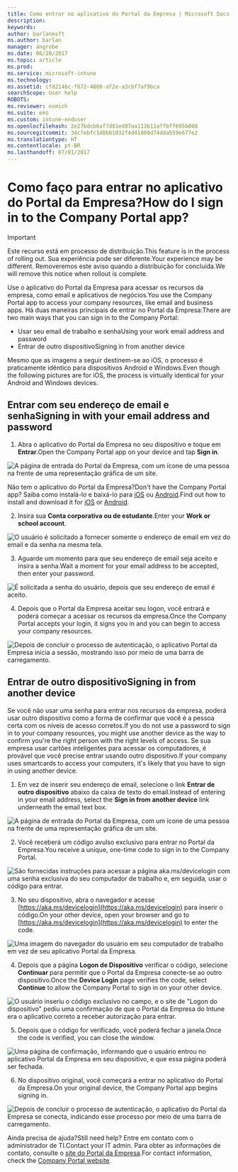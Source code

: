 ```yaml
---
title: Como entrar no aplicativo do Portal da Empresa | Microsoft Docs
description: 
keywords: 
author: barlanmsft
ms.author: barlan
manager: angrobe
ms.date: 06/28/2017
ms.topic: article
ms.prod: 
ms.service: microsoft-intune
ms.technology: 
ms.assetid: cfd214bc-f072-4808-af2e-a3cbf7af9bca
searchScope: User help
ROBOTS: 
ms.reviewer: esmich
ms.suite: ems
ms.custom: intune-enduser
ms.openlocfilehash: 2e27bdcb6af7d81ed87aa113b11affbff695b808
ms.sourcegitcommit: 34cfebfc1d8b81032f4d41869d74dda559e677e2
ms.translationtype: HT
ms.contentlocale: pt-BR
ms.lasthandoff: 07/01/2017
---
```

# <span data-ttu-id="b6985-102">Como faço para entrar no aplicativo do Portal da Empresa?</span><span class="sxs-lookup"><span data-stu-id="b6985-102">How do I sign in to the Company Portal app?</span></span> <!--User Story 1132123-->
<a id="how-do-i-sign-in-to-the-company-portal-app---user-story-1132123--" class="xliff"></a>

> [!IMPORTANT]
> <span data-ttu-id="b6985-103">Este recurso está em processo de distribuição.</span><span class="sxs-lookup"><span data-stu-id="b6985-103">This feature is in the process of rolling out.</span></span> <span data-ttu-id="b6985-104">Sua experiência pode ser diferente.</span><span class="sxs-lookup"><span data-stu-id="b6985-104">Your experience may be different.</span></span> <span data-ttu-id="b6985-105">Removeremos este aviso quando a distribuição for concluída.</span><span class="sxs-lookup"><span data-stu-id="b6985-105">We will remove this notice when rollout is complete.</span></span>

<span data-ttu-id="b6985-106">Use o aplicativo do Portal da Empresa para acessar os recursos da empresa, como email e aplicativos de negócios.</span><span class="sxs-lookup"><span data-stu-id="b6985-106">You use the Company Portal app to access your company resources, like email and business apps.</span></span> <span data-ttu-id="b6985-107">Há duas maneiras principais de entrar no Portal da Empresa:</span><span class="sxs-lookup"><span data-stu-id="b6985-107">There are two main ways that you can sign in to the Company Portal:</span></span>

* <span data-ttu-id="b6985-108">Usar seu email de trabalho e senha</span><span class="sxs-lookup"><span data-stu-id="b6985-108">Using your work email address and password</span></span>
* <span data-ttu-id="b6985-109">Entrar de outro dispositivo</span><span class="sxs-lookup"><span data-stu-id="b6985-109">Signing in from another device</span></span>

<span data-ttu-id="b6985-110">Mesmo que as imagens a seguir destinem-se ao iOS, o processo é praticamente idêntico para dispositivos Android e Windows.</span><span class="sxs-lookup"><span data-stu-id="b6985-110">Even though the following pictures are for iOS, the process is virtually identical for your Android and Windows devices.</span></span>

## <span data-ttu-id="b6985-111">Entrar com seu endereço de email e senha</span><span class="sxs-lookup"><span data-stu-id="b6985-111">Signing in with your email address and password</span></span>
<a id="signing-in-with-your-email-address-and-password" class="xliff"></a>

1. <span data-ttu-id="b6985-112">Abra o aplicativo do Portal da Empresa no seu dispositivo e toque em **Entrar**.</span><span class="sxs-lookup"><span data-stu-id="b6985-112">Open the Company Portal app on your device and tap **Sign in**.</span></span>

  ![A página de entrada do Portal da Empresa, com um ícone de uma pessoa na frente de uma representação gráfica de um site.](/intune/media/cp_ios_aad_signin_after_1704_001.png)

  <span data-ttu-id="b6985-116">Não tem o aplicativo do Portal da Empresa?</span><span class="sxs-lookup"><span data-stu-id="b6985-116">Don't have the Company Portal app?</span></span> <span data-ttu-id="b6985-117">Saiba como instalá-lo e baixá-lo para [iOS](install-and-sign-in-to-the-intune-company-portal-app-ios.md) ou [Android](install-the-company-portal-app-android.md).</span><span class="sxs-lookup"><span data-stu-id="b6985-117">Find out how to install and download it for [iOS](install-and-sign-in-to-the-intune-company-portal-app-ios.md) or [Android](install-the-company-portal-app-android.md).</span></span>

2. <span data-ttu-id="b6985-118">Insira sua **Conta corporativa ou de estudante**.</span><span class="sxs-lookup"><span data-stu-id="b6985-118">Enter your **Work or school account**.</span></span>

  ![O usuário é solicitado a fornecer somente o endereço de email em vez do email e da senha na mesma tela.](/intune/media/cp_ios_aad_signin_after_1704_002.png)

3. <span data-ttu-id="b6985-120">Aguarde um momento para que seu endereço de email seja aceito e insira a senha.</span><span class="sxs-lookup"><span data-stu-id="b6985-120">Wait a moment for your email address to be accepted, then enter your password.</span></span>

  ![É solicitada a senha do usuário, depois que seu endereço de email é aceito.](/intune/media/cp_ios_aad_signin_after_1704_003.png)

4. <span data-ttu-id="b6985-122">Depois que o Portal da Empresa aceitar seu logon, você entrará e poderá começar a acessar os recursos da empresa.</span><span class="sxs-lookup"><span data-stu-id="b6985-122">Once the Company Portal accepts your login, it signs you in and you can begin to access your company resources.</span></span>   

  ![Depois de concluir o processo de autenticação, o aplicativo Portal da Empresa inicia a sessão, mostrando isso por meio de uma barra de carregamento.](/intune/media/cp_ios_aad_signin_from_another_device_after_1704_007.png)

## <span data-ttu-id="b6985-124">Entrar de outro dispositivo</span><span class="sxs-lookup"><span data-stu-id="b6985-124">Signing in from another device</span></span>
<a id="signing-in-from-another-device" class="xliff"></a>

<span data-ttu-id="b6985-125">Se você não usar uma senha para entrar nos recursos da empresa, poderá usar outro dispositivo como a forma de confirmar que você é a pessoa certa com os níveis de acesso corretos.</span><span class="sxs-lookup"><span data-stu-id="b6985-125">If you do not use a password to sign in to your company resources, you might use another device as the way to confirm you're the right person with the right levels of access.</span></span> <span data-ttu-id="b6985-126">Se sua empresa usar cartões inteligentes para acessar os computadores, é provável que você precise entrar usando outro dispositivo.</span><span class="sxs-lookup"><span data-stu-id="b6985-126">If your company uses smartcards to access your computers, it's likely that you have to sign in using another device.</span></span>

1. <span data-ttu-id="b6985-127">Em vez de inserir seu endereço de email, selecione o link **Entrar de outro dispositivo** abaixo da caixa de texto do email.</span><span class="sxs-lookup"><span data-stu-id="b6985-127">Instead of entering in your email address, select the **Sign in from another device** link underneath the email text box.</span></span>

  ![A página de entrada do Portal da Empresa, com um ícone de uma pessoa na frente de uma representação gráfica de um site.](/intune/media/cp_ios_aad_signin_from_another_device_after_1704_001.png)

2. <span data-ttu-id="b6985-131">Você receberá um código avulso exclusivo para entrar no Portal da Empresa.</span><span class="sxs-lookup"><span data-stu-id="b6985-131">You receive a unique, one-time code to sign in to the Company Portal.</span></span>

  ![São fornecidas instruções para acessar a página aka.ms/devicelogin com uma senha exclusiva do seu computador de trabalho e, em seguida, usar o código para entrar.](/intune/media/cp_ios_aad_signin_from_another_device_after_1704_003.png)

3. <span data-ttu-id="b6985-133">No seu dispositivo, abra o navegador e acesse [https://aka.ms/devicelogin](https://aka.ms/devicelogin) para inserir o código.</span><span class="sxs-lookup"><span data-stu-id="b6985-133">On your other device, open your browser and go to [https://aka.ms/devicelogin](https://aka.ms/devicelogin) to enter the code.</span></span>

  ![Uma imagem do navegador do usuário em seu computador de trabalho em vez de seu aplicativo Portal da Empresa.](/intune/media/cp_ios_aad_signin_from_another_device_after_1704_004.png)

4. <span data-ttu-id="b6985-136">Depois que a página **Logon de Dispositivo** verificar o código, selecione __Continuar__ para permitir que o Portal da Empresa conecte-se ao outro dispositivo.</span><span class="sxs-lookup"><span data-stu-id="b6985-136">Once the **Device Login** page verifies the code, select __Continue__ to allow the Company Portal to sign in on your other device.</span></span>

  ![O usuário inseriu o código exclusivo no campo, e o site de "Logon do dispositivo" pediu uma confirmação de que o Portal da Empresa do Intune era o aplicativo correto a receber autorização para entrar.](/intune/media/cp_ios_aad_signin_from_another_device_after_1704_005.png)

5. <span data-ttu-id="b6985-138">Depois que o código for verificado, você poderá fechar a janela.</span><span class="sxs-lookup"><span data-stu-id="b6985-138">Once the code is verified, you can close the window.</span></span>

  ![Uma página de confirmação, informando que o usuário entrou no aplicativo Portal da Empresa em seu dispositivo, e que essa página poderá ser fechada.](/intune/media/cp_ios_aad_signin_from_another_device_after_1704_006.png)

6. <span data-ttu-id="b6985-140">No dispositivo original, você começará a entrar no aplicativo do Portal da Empresa.</span><span class="sxs-lookup"><span data-stu-id="b6985-140">On your original device, the Company Portal app begins signing in.</span></span>

  ![Depois de concluir o processo de autenticação, o aplicativo do Portal da Empresa se conecta, indicando esse processo por meio de uma barra de carregamento.](/intune/media/cp_ios_aad_signin_from_another_device_after_1704_007.png)

<span data-ttu-id="b6985-142">Ainda precisa de ajuda?</span><span class="sxs-lookup"><span data-stu-id="b6985-142">Still need help?</span></span> <span data-ttu-id="b6985-143">Entre em contato com o administrador de TI.</span><span class="sxs-lookup"><span data-stu-id="b6985-143">Contact your IT admin.</span></span> <span data-ttu-id="b6985-144">Para obter as informações de contato, consulte o [site do Portal da Empresa](http://portal.manage.microsoft.com).</span><span class="sxs-lookup"><span data-stu-id="b6985-144">For contact information, check the [Company Portal website](http://portal.manage.microsoft.com).</span></span>
